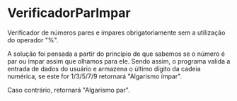 # VerificadorParImpar

Verificador de números pares e ímpares obrigatoriamente sem a utilização do operador "%".

A solução foi pensada a partir do princípio de que sabemos se o número é par ou ímpar assim que olhamos para ele.
Sendo assim, o programa valida a entrada de dados do usuário e armazena o último dígito da cadeia numérica, se este for 1/3/5/7/9 retornará "Algarismo ímpar".

Caso contrário, retornará "Algarismo par".
